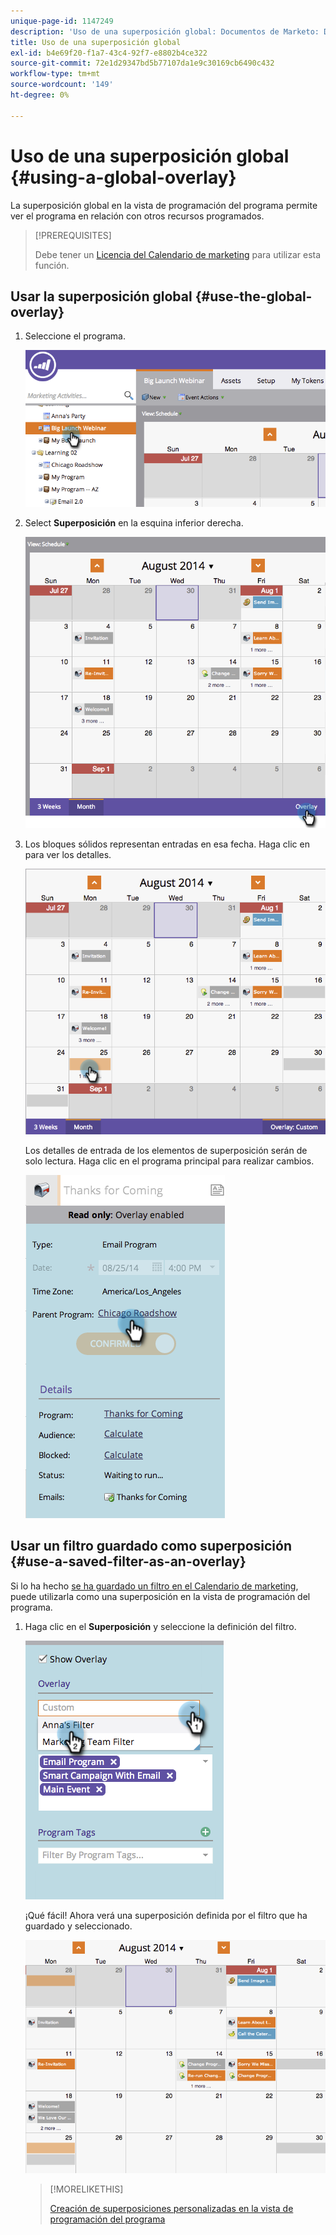 ```yaml
---
unique-page-id: 1147249
description: 'Uso de una superposición global: Documentos de Marketo: Documentación del producto'
title: Uso de una superposición global
exl-id: b4e69f20-f1a7-43c4-92f7-e8802b4ce322
source-git-commit: 72e1d29347bd5b77107da1e9c30169cb6490c432
workflow-type: tm+mt
source-wordcount: '149'
ht-degree: 0%

---
```


# Uso de una superposición global {#using-a-global-overlay}

La superposición global en la vista de programación del programa permite ver el programa en relación con otros recursos programados.

>[!PREREQUISITES]
>
>Debe tener un [Licencia del Calendario de marketing](/help/marketo/product-docs/core-marketo-concepts/marketing-calendar/understanding-the-calendar/issue-revoke-a-marketing-calendar-license.md) para utilizar esta función.

## Usar la superposición global {#use-the-global-overlay}

1. Seleccione el programa.

   ![](assets/image2014-9-24-10-16-4.png)

1. Select **Superposición** en la esquina inferior derecha.

   ![](assets/image2014-9-24-10-3a16-3a9.png)

1. Los bloques sólidos representan entradas en esa fecha. Haga clic en para ver los detalles.

   ![](assets/image2014-9-24-10-3a16-3a14.png)

   Los detalles de entrada de los elementos de superposición serán de solo lectura. Haga clic en el programa principal para realizar cambios.

   ![](assets/image2014-9-24-10-3a16-3a19.png)

## Usar un filtro guardado como superposición {#use-a-saved-filter-as-an-overlay}

Si lo ha hecho [se ha guardado un filtro en el Calendario de marketing](/help/marketo/product-docs/core-marketo-concepts/marketing-calendar/working-with-the-calendar/saving-a-filter-definition-in-the-marketing-calendar.md), puede utilizarla como una superposición en la vista de programación del programa.

1. Haga clic en el **Superposición** y seleccione la definición del filtro.

   ![](assets/image2014-9-24-10-3a16-3a26.png)

   ¡Qué fácil! Ahora verá una superposición definida por el filtro que ha guardado y seleccionado.

   ![](assets/image2014-9-24-10-3a16-3a31.png)

   >[!MORELIKETHIS]
   >
   >[Creación de superposiciones personalizadas en la vista de programación del programa](/help/marketo/product-docs/core-marketo-concepts/programs/program-schedule-view/creating-custom-overlays-in-program-schedule-view.md)

